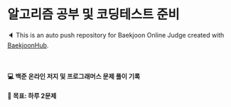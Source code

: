# 알고리즘 공부 및 코딩테스트 준비
:speaker: This is an auto push repository for Baekjoon Online Judge created with [BaekjoonHub](https://github.com/BaekjoonHub/BaekjoonHub).   

<br/>  

#### :computer: 백준 온라인 저지 및 프로그래머스 문제 풀이 기록   
   
#### :pushpin: 목표: 하루 2문제
